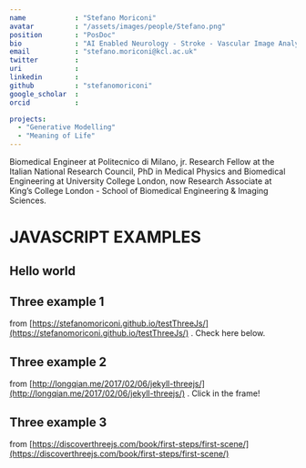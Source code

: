 ```yaml
---
name            : "Stefano Moriconi"
avatar          : "/assets/images/people/Stefano.png"
position        : "PosDoc"
bio             : "AI Enabled Neurology - Stroke - Vascular Image Analysis"
email           : "stefano.moriconi@kcl.ac.uk"
twitter         :
uri             :
linkedin        :
github          : "stefanomoriconi"
google_scholar  :
orcid           :

projects:
  - "Generative Modelling"
  - "Meaning of Life"
---
```


Biomedical Engineer at Politecnico di Milano, jr. Research Fellow at the Italian National Research Council, PhD in Medical Physics and Biomedical Engineering at University College London, now Research Associate at King’s College London - School of Biomedical Engineering & Imaging Sciences.

# JAVASCRIPT EXAMPLES
## Hello world

<script type="text/javascript" language="JavaScript">
   document.writeln( "Hello World" );
</script>

## Three example 1
from [https://stefanomoriconi.github.io/testThreeJs/](https://stefanomoriconi.github.io/testThreeJs/) . Check here below.

<style>
.highlight-left {margin-left: 0}
canvas { position: relative; top: 0;}
</style>

<div id='my-canvas-holder' style="position:relative; width: 100%;"></div>

<script src="./three/three.js"></script>

<script type="module">
  
import * as THREE from '/assets/js/three/build/three.module.js';
import { TrackballControls } from '/assets/js/three/jsm/controls/TrackballControls.js';
import { VTKLoader } from '/assets/js/three/jsm/loaders/VTKLoader.js';

var camera, controls, scene, renderer;

init();
animate();

function init() {

// Container
var container = document.getElementById('my-canvas-holder');
var width = 400;
var height = 300;

// Camera
camera = new THREE.PerspectiveCamera( 60, width/height, 0.01, 1e10 );
camera.position.z = 0.2;

scene = new THREE.Scene();

scene.add( camera );

// light
var dirLight = new THREE.DirectionalLight( 0xffffff );
dirLight.position.set( 200, 200, 1000 ).normalize();
camera.add( dirLight );
camera.add( dirLight.target );

var material = new THREE.MeshLambertMaterial( { color: 0xffffff, side: THREE.DoubleSide } );

var loader = new VTKLoader();
loader.load( "/assets/models/VTrails_LogoSurf.vtk", function ( geometry ) {
	geometry.center();
	geometry.computeVertexNormals();
	var mesh = new THREE.Mesh( geometry, material );
	mesh.position.set( 0, 0, 0 );
	mesh.scale.multiplyScalar( 0.02 );
	scene.add( mesh );
	} );

// Renderer
renderer = new THREE.WebGLRenderer();
renderer.setPixelRatio( window.devicePixelRatio );
renderer.setSize(width, height);
renderer.setClearColor(0x00ff00, 1);
container.appendChild( renderer.domElement );

// Controls

controls = new TrackballControls( camera, renderer.domElement );
controls.rotateSpeed = 5.0;
controls.zoomSpeed = 5;
controls.panSpeed = 2;
controls.staticMoving = true;
	
}

function animate() {
requestAnimationFrame( animate );
controls.update();
renderer.render( scene, camera );
}

</script>

## Three example 2
from [http://longqian.me/2017/02/06/jekyll-threejs/](http://longqian.me/2017/02/06/jekyll-threejs/) . Click in the frame!

<style>
.highlight-left {margin-left: 0}
canvas { position: relative; top: 0;}
</style>

<div id='canvas-holder' style="position:relative; width: 100%;">
  <div id="dat-gui-holder" style="position: absolute; top: 0em; right: 0em;z-index: 1;" ></div>
</div>

<!--Load three.js-->
<script src="/assets/js/example2/three.min.js"></script>
<script src="/assets/js/example2/dat.gui.min.js"></script>
<script src="/assets/js/example2/OBJLoader.js"></script>
<script src="/assets/js/example2/SubdivisionModifier.js"></script>  


<script type="x-shader/x-vertex" id="vertexshader">
attribute float distance;
attribute vec3 surfaceNormal;
uniform float amplitude;
varying vec3 vNormal;
void main() {
    vNormal = normal;
    vec3 newPosition = position + surfaceNormal * vec3(distance * amplitude);
    gl_Position = projectionMatrix *
                modelViewMatrix *
                vec4(newPosition,1.0);
}
</script>

<script type="x-shader/x-fragment" id="fragmentshader">
varying vec3 vNormal;
void main() {
    vec3 light = vec3(0.7, 0.5, 1.0);
    light = normalize(light);
    float dProd = max(0.0, dot(vNormal, light));
    gl_FragColor = vec4(dProd, // R
                        dProd, // G
                        dProd, // B
                        1.0);  // A
}
</script>
<script src="/assets/js/example2/teapot.js"></script>


## Three example 3
from [https://discoverthreejs.com/book/first-steps/first-scene/](https://discoverthreejs.com/book/first-steps/first-scene/)

<div id="scene-container">
  <!-- This div will hold our scene-->
  <canvas width="400" height="300" style="width: 400px; height: 300px;"></canvas>
</div>

<script type="module">
import * as THREE from '/assets/js/three/build/three.module.js';

// Get a reference to the container element that will hold our scene
const container = document.querySelector( '#scene-container' );

// create a Scene
const scene = new THREE.Scene();

// Set the background color
scene.background = new THREE.Color( 'skyblue' );

// Create a Camera
const fov = 35; // AKA Field of View
const aspect = container.clientWidth / container.clientHeight;
const near = 0.1; // the near clipping plane
const far = 100; // the far clipping plane

const camera = new THREE.PerspectiveCamera( fov, aspect, near, far );

// every object is initially created at ( 0, 0, 0 )
// we'll move the camera back a bit so that we can view the scene
camera.position.set( 0, 0, 10 );

// create a geometry
const geometry = new THREE.BoxBufferGeometry( 2, 2, 2 );

// create a default (white) Basic material
const material = new THREE.MeshBasicMaterial();

// create a Mesh containing the geometry and material
const mesh = new THREE.Mesh( geometry, material );

// add the mesh to the scene
scene.add( mesh );

// create the renderer
const renderer = new THREE.WebGLRenderer();

renderer.setSize( container.clientWidth, container.clientHeight );
renderer.setPixelRatio( window.devicePixelRatio );

// add the automatically created <canvas> element to the page
container.appendChild( renderer.domElement );

// render, or 'create a still image', of the scene
renderer.render( scene, camera );
</script>
